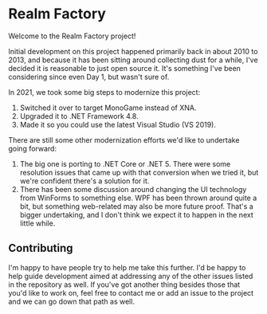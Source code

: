 # Realm Factory

Welcome to the Realm Factory project!

Initial development on this project happened primarily back in about 2010 to 2013, and because it has been sitting around collecting dust for a while, I've decided it is reasonable to just open source it.
It's something I've been considering since even Day 1, but wasn't sure of.

In 2021, we took some big steps to modernize this project:

1. Switched it over to target MonoGame instead of XNA.
2. Upgraded it to .NET Framework 4.8.
3. Made it so you could use the latest Visual Studio (VS 2019).

There are still some other modernization efforts we'd like to undertake going forward:

1. The big one is porting to .NET Core or .NET 5. There were some resolution issues that came up with that conversion when we tried it, but we're confident there's a solution for it.
2. There has been some discussion around changing the UI technology from WinForms to something else. WPF has been thrown around quite a bit, but something web-related may also be more future proof. That's a bigger undertaking, and I don't think we expect it to happen in the next little while.

## Contributing

I'm happy to have people try to help me take this further.
I'd be happy to help guide development aimed at addressing any of the other issues listed in the repository as well.
If you've got another thing besides those that you'd like to work on, feel free to contact me or add an issue to the project and we can go down that path as well.
